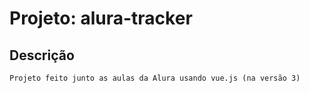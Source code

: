 # Projeto: alura-tracker

## Descrição
```
Projeto feito junto as aulas da Alura usando vue.js (na versão 3)
```

